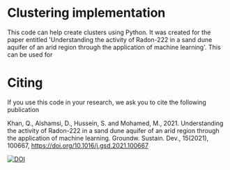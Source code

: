 # Clustering implementation
This code can help create clusters using Python. It was created for the paper entitled 'Understanding the activity of Radon-222 in a sand dune aquifer of an arid region through the application of machine learning'. This can be used for 


# Citing
If you use this code in your research, we ask you to cite the following publication

Khan, Q., Alshamsi, D., Hussein, S. and Mohamed, M., 2021. Understanding the activity of Radon-222 in a sand dune aquifer of an arid region through the application of machine learning. Groundw. Sustain. Dev., 15(2021), 100667, https://doi.org/10.1016/j.gsd.2021.100667

[![DOI](https://zenodo.org/badge/504802213.svg)](https://zenodo.org/badge/latestdoi/504802213)
